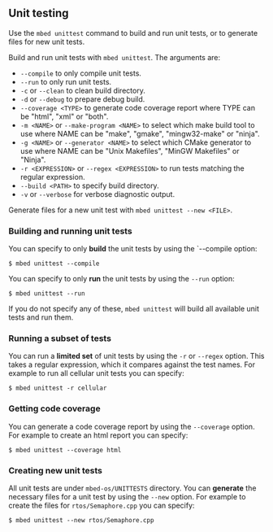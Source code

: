 ## Unit testing

Use the `mbed unittest` command to build and run unit tests, or to generate files for new unit tests.

Build and run unit tests with `mbed unittest`. The arguments are:

* `--compile` to only compile unit tests.
* `--run` to only run unit tests.
* `-c` or `--clean` to clean build directory.
* `-d` or `--debug` to prepare debug build.
* `--coverage <TYPE>` to generate code coverage report where TYPE can be "html", "xml" or "both".
* `-m <NAME>` or `--make-program <NAME>` to select which make build tool to use where NAME can be "make", "gmake", "mingw32-make" or "ninja".
* `-g <NAME>` or `--generator <NAME>` to select which CMake generator to use where NAME can be "Unix Makefiles", "MinGW Makefiles" or "Ninja".
* `-r <EXPRESSION>` or `--regex <EXPRESSION>` to run tests matching the regular expression.
* `--build <PATH>` to specify build directory.
* `-v` or `--verbose` for verbose diagnostic output.

Generate files for a new unit test with `mbed unittest --new <FILE>`.

### Building and running unit tests

You can specify to only **build** the unit tests by using the `--compile option:

```
$ mbed unittest --compile
```

You can specify to only **run** the unit tests by using the `--run` option:

```
$ mbed unittest --run
```

If you do not specify any of these, `mbed unittest` will build all available unit tests and run them.

### Running a subset of tests

You can run a **limited set** of unit tests by using the `-r` or `--regex` option. This takes a regular expression, which it compares against the test names. For example to run all cellular unit tests you can specify:

```
$ mbed unittest -r cellular
```

### Getting code coverage

You can generate a code coverage report by using the `--coverage` option. For example to create an html report you can specify:

```
$ mbed unittest --coverage html
```

### Creating new unit tests

All unit tests are under `mbed-os/UNITTESTS` directory. You can **generate** the necessary files for a unit test by using the `--new` option. For example to create the files for `rtos/Semaphore.cpp` you can specify:

```
$ mbed unittest --new rtos/Semaphore.cpp
```
